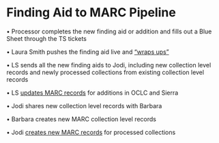 # Finding Aid to MARC Pipeline

•	Processor completes the new finding aid or addition and fills out a Blue Sheet through the TS tickets  

•	Laura Smith pushes the finding aid live and [“wraps ups”](https://github.com/UNC-Libraries/SCTS-Documentation/blob/main/Wrap-up%20and%20Tracking.md)   

•	LS sends all the new finding aids to Jodi, including new collection level records and newly processed collections from existing collection level records  

•	LS [updates MARC records](https://github.com/UNC-Libraries/SCTS-Documentation/blob/main/MARC-NACO-SNAC.md#editing-existing-marc-records) for additions in OCLC and Sierra  

•	Jodi shares new collection level records with Barbara

• Barbara creates new MARC collection level records

•	Jodi [creates new MARC records](https://github.com/UNC-Libraries/SCTS-Documentation/blob/main/MARC-NACO-SNAC.md#creating-new-marc-records) for processed collections  
